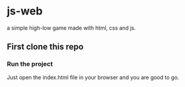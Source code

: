 # js-web

a simple high-low game made with html, css and js.

## First clone this repo

### Run the project

Just open the index.html file in your browser and you are good to go.
